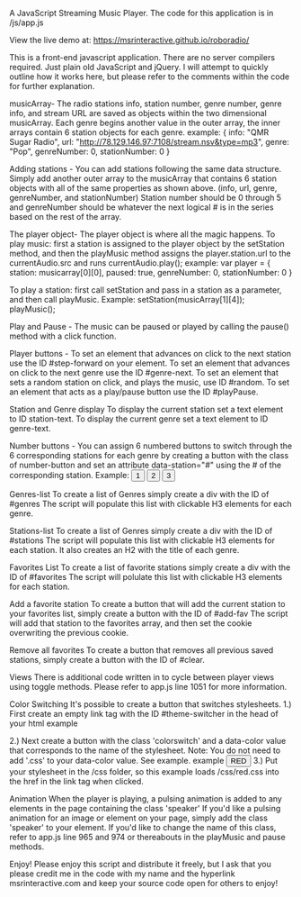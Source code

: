 A JavaScript Streaming Music Player. The code for this application is in /js/app.js

View the live demo at:
https://msrinteractive.github.io/roboradio/

This is a front-end javascript application. There are no server compilers required. Just plain old JavaScript and jQuery.
I will attempt to quickly outline how it works here, but please refer to the comments within the code for further explanation.

musicArray- The radio stations info, station number, genre number, genre info, and stream URL are saved as objects within the two dimensional musicArray. Each genre begins another value in the outer array, the inner arrays contain 6 station objects for each genre.
example: 
{
    info: "QMR Sugar Radio",
    url: "http://78.129.146.97:7108/stream.nsv&type=mp3",
    genre: "Pop",
    genreNumber: 0,
    stationNumber: 0
}

Adding stations - 
You can add stations following the same data structure. Simply add another outer array to the musicArray that contains 6 station objects with all of the same properties as shown above. (info, url, genre, genreNumber, and stationNumber) Station number should be 0 through 5 and genreNumber should be whatever the next logical # is in the series based on the rest of the array. 

The player object- The player object is where all the magic happens. To play music: first a station is assigned to the player object by the setStation method, and then the playMusic method assigns the player.station.url to the currentAudio.src and runs currentAudio.play();
example: 
var player = {
    station: musicarray[0][0],
    paused: true,
    genreNumber: 0,
    stationNumber: 0
}

To play a station: first call setStation and pass in a station as a parameter, and then call playMusic.
Example:
setStation(musicArray[1][4]);
playMusic();

Play and Pause -
The music can be paused or played by calling the pause() method with a click function.

Player buttons - 
To set an element that advances on click to the next station use the ID #step-forward on your element. 
To set an element that advances on click to the next genre use the ID #genre-next.
To set an element that sets a random station on click, and plays the music, use ID #random.
To set an element that acts as a play/pause button use the ID #playPause.

Station and Genre display
To display the current station set a text element to ID station-text.
To display the current genre set a text element to ID genre-text.

Number buttons - 
You can assign 6 numbered buttons to switch through the 6 corresponding stations for each genre by creating a button with the class of 
number-button and set an attribute data-station="#" using the # of the corresponding station.
Example: 
<button class="number-button" data-station="1">1</button>
<button class="number-button" data-station="2">2</button>
<button class="number-button" data-station="3">3</button>

Genres-list
To create a list of Genres simply create a div with the ID of #genres
The script will populate this list with clickable H3 elements for each genre. 

Stations-list
To create a list of Genres simply create a div with the ID of #stations
The script will populate this list with clickable H3 elements for each station. It also creates an H2 with the title of each genre. 

Favorites List
To create a list of favorite stations simply create a div with the ID of #favorites
The script will polulate this list with clickable H3 elements for each station. 

Add a favorite station
To create a button that will add the current station to your favorites list, simply create a button with the ID of #add-fav
The script will add that station to the favorites array, and then set the cookie overwriting the previous cookie. 

Remove all favorites 
To create a button that removes all previous saved stations, simply create a button with the ID of #clear.

Views
There is additional code written in to cycle between player views using toggle methods. 
Please refer to app.js line 1051 for more information. 

Color Switching
It's possible to create a button that switches stylesheets. 
1.) First create an empty link tag with the ID #theme-switcher in the head of your html 
example
<link href="" type="text/css" rel="stylesheet" id="theme-switcher">
2.) Next create a button with the class 'colorswitch' and a data-color value that corresponds to the name of the stylesheet. 
Note: You do not need to add '.css' to your data-color value. See example. 
example
<button id="red-theme" class="btn colorswitch" data-color="red">RED</button>
3.) Put your stylesheet in the /css folder, so this example loads /css/red.css into the href in the link tag when clicked. 

Animation
When the player is playing, a pulsing animation is added to any elements in the page containing the class 'speaker'
If you'd like a pulsing animation for an image or element on your page, simply add the class 'speaker' to your element. 
If you'd like to change the name of this class, refer to app.js line 965 and 974 or thereabouts in the playMusic and pause methods. 

Enjoy! 
Please enjoy this script and distribute it freely, but I ask that you please credit me in the code with my name and the hyperlink msrinteractive.com and keep your source code open for others to enjoy! 
